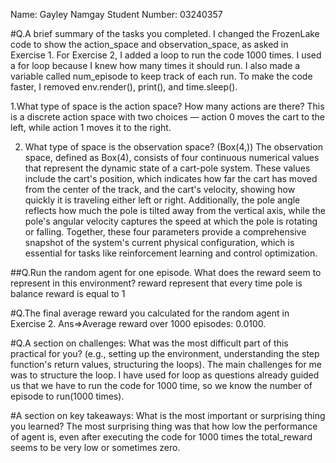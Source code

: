 Name: Gayley Namgay
Student Number: 03240357

#Q.A brief summary of the tasks you completed.
I changed the FrozenLake code to show the action_space and observation_space, as asked in Exercise 1. For Exercise 2, I added a loop to run the code 1000 times. I used a for loop because I knew how many times it should run. I also made a variable called num_episode to keep track of each run. To make the code faster, I removed env.render(), print(), and time.sleep().

1.What type of space is the action space? How many actions are there?
This is a discrete action space with two choices — action 0 moves the cart to the left, while action 1 moves it to the right.

2. What type of space is the observation space? (Box(4,))
The observation space, defined as Box(4), consists of four continuous numerical values that represent the dynamic state of a cart-pole system. These values include the cart's position, which indicates how far the cart has moved from the center of the track, and the cart's velocity, showing how quickly it is traveling either left or right. Additionally, the pole angle reflects how much the pole is tilted away from the vertical axis, while the pole's angular velocity captures the speed at which the pole is rotating or falling. Together, these four parameters provide a comprehensive snapshot of the system's current physical configuration, which is essential for tasks like reinforcement learning and control optimization.

##Q.Run the random agent for one episode. What does the reward seem to represent in this environment? 
reward represent that every time pole is balance reward is equal to 1

#Q.The final average reward you calculated for the random agent in Exercise 2. Ans=>Average reward over 1000 episodes: 0.0100.

#Q.A section on challenges: What was the most difficult part of this practical for you? (e.g., setting up the environment, understanding the step function's return values, structuring the loops). 
The main challenges for me was to structure the loop. I have used for loop as questions already guided us that we have to run the code for 1000 time, so we know the number of episode to run(1000 times).

#A section on key takeaways: What is the most important or surprising thing you learned?
The most surprising thing was that how low the performance of agent is, even after executing the code for 1000 times the total_reward seems to be very low or sometimes zero.